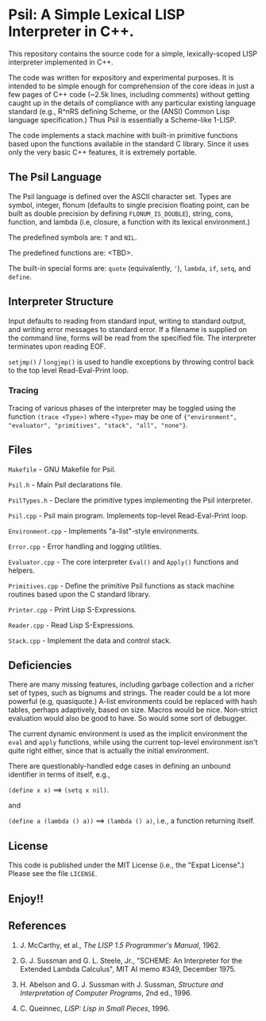 # Psil:  A Simple Lexical LISP Interpreter in C++.

This repository contains the source code for a simple,
lexically-scoped LISP interpreter implemented in C++.

The code was written for expository and experimental purposes. It is
intended to be simple enough for comprehension of the core ideas in
just a few pages of C++ code (~2.5k lines, including comments) without
getting caught up in the details of compliance with any particular
existing language standard (e.g., R^nRS defining  Scheme, or the
(ANSI) Common Lisp language specification.)  Thus Psil is essentially
a Scheme-like 1-LISP.

The code implements a stack machine with built-in primitive functions
based upon the functions available in the standard C library. Since it
uses only the very basic C++ features, it is extremely portable.

## The Psil Language

The Psil language is defined over the ASCII character set.  Types are
symbol, integer, flonum (defaults to single precision floating point,
can be built as double precision by defining `FLONUM_IS_DOUBLE`),
string, cons, function, and lambda (i.e, closure, a function with
its lexical environment.)

The predefined symbols are: `T` and `NIL`.

The predefined functions are: \<TBD>. 

The built-in special forms are: `quote` (equivalently, `'`), `lambda`,
`if`, `setq`, and `define`.

## Interpreter Structure

Input defaults to reading from standard input, writing to standard
output, and writing error messages to standard error.  If a filename
is supplied on the command line, forms will be read from the specified
file.  The interpreter terminates upon reading EOF.

`setjmp()` / `longjmp()` is used to handle exceptions by throwing
control back to the top level Read-Eval-Print loop.

### Tracing

Tracing of various phases of the interpreter may be toggled using the
function `(trace <Type>)` where `<Type>` may be one of
`{"environment", "evaluator", "primitives", "stack", "all", "none"}`.

## Files

`Makefile` - GNU Makefile for Psil.

`Psil.h` - Main Psil declarations file.

`PsilTypes.h` - Declare the primitive types implementing the Psil interpreter.

`Psil.cpp` - Psil main program.  Implements top-level Read-Eval-Print loop.

`Environment.cpp` - Implements "a-list"-style environments.

`Error.cpp` - Error handling and logging utilities.

`Evaluator.cpp` - The core interpreter `Eval()` and `Apply()` functions and helpers.

`Primitives.cpp` - Define the primitive Psil functions as stack machine routines based upon the C standard library.

`Printer.cpp` - Print Lisp S-Expressions.

`Reader.cpp` - Read Lisp S-Expressions.

`Stack.cpp` - Implement the data and control stack.

## Deficiencies

There are many missing features, including garbage collection and a
richer set of types, such as bignums and strings.  The reader could be
a lot more powerful (e.g, quasiquote.)  A-list environments could be
replaced with hash tables, perhaps adaptively, based on size.  Macros
would be nice.  Non-strict evaluation would also be good to have.  So
would some sort of debugger.

The current dynamic environment is used as the implicit environment
the `eval` and `apply` functions, while using the current top-level
environment isn't quite right either, since that is actually the
initial environment.

There are questionably-handled edge cases in defining an unbound
identifier in terms of itself, e.g.,

`(define x x)` ==> `(setq x nil)`.

and

`(define a (lambda () a))` ==> `(lambda () a)`, i.e., a function returning itself.

## License

This code is published under the MIT License (i.e., the "Expat License".) Please see the file `LICENSE`.

## Enjoy!!

## References

1. <a name="ref1"></a>J. McCarthy, et al., _The LISP 1.5 Programmer's Manual_, 1962.

2. <a name="ref3"></a>G. J. Sussman and G. L. Steele, Jr., "SCHEME: An Interpreter for the Extended Lambda Calculus", MIT AI memo #349, December 1975.

3. <a name="ref2"></a>H. Abelson and G. J. Sussman with J. Sussman, _Structure and Interpretation of Computer Programs_, 2nd ed., 1996.

4. <a name="ref4"></a>C. Queinnec, _LiSP: Lisp in Small Pieces_, 1996.
